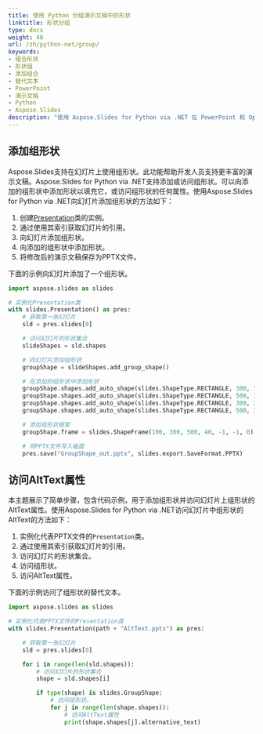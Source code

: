 ```yaml
---
title: 使用 Python 分组演示文稿中的形状
linktitle: 形状分组
type: docs
weight: 40
url: /zh/python-net/group/
keywords:
- 组合形状
- 形状组
- 添加组合
- 替代文本
- PowerPoint
- 演示文稿
- Python
- Aspose.Slides
description: "使用 Aspose.Slides for Python via .NET 在 PowerPoint 和 OpenDocument 演示文稿中对形状进行分组与取消分组——快速、循序渐进的指南，附带免费代码。"
---
```


## **添加组形状**
Aspose.Slides支持在幻灯片上使用组形状。此功能帮助开发人员支持更丰富的演示文稿。Aspose.Slides for Python via .NET支持添加或访问组形状。可以向添加的组形状中添加形状以填充它，或访问组形状的任何属性。使用Aspose.Slides for Python via .NET向幻灯片添加组形状的方法如下：

1. 创建[Presentation](https://reference.aspose.com/slides/python-net/aspose.slides/presentation/)类的实例。
1. 通过使用其索引获取幻灯片的引用。
1. 向幻灯片添加组形状。
1. 向添加的组形状中添加形状。
1. 将修改后的演示文稿保存为PPTX文件。

下面的示例向幻灯片添加了一个组形状。

```py
import aspose.slides as slides

# 实例化Presentation类 
with slides.Presentation() as pres:
    # 获取第一张幻灯片 
    sld = pres.slides[0]

    # 访问幻灯片的形状集合 
    slideShapes = sld.shapes

    # 向幻灯片添加组形状 
    groupShape = slideShapes.add_group_shape()

    # 在添加的组形状中添加形状 
    groupShape.shapes.add_auto_shape(slides.ShapeType.RECTANGLE, 300, 100, 100, 100)
    groupShape.shapes.add_auto_shape(slides.ShapeType.RECTANGLE, 500, 100, 100, 100)
    groupShape.shapes.add_auto_shape(slides.ShapeType.RECTANGLE, 300, 300, 100, 100)
    groupShape.shapes.add_auto_shape(slides.ShapeType.RECTANGLE, 500, 300, 100, 100)

    # 添加组形状框架 
    groupShape.frame = slides.ShapeFrame(100, 300, 500, 40, -1, -1, 0)

    # 将PPTX文件写入磁盘 
    pres.save("GroupShape_out.pptx", slides.export.SaveFormat.PPTX)
```



## **访问AltText属性**
本主题展示了简单步骤，包含代码示例，用于添加组形状并访问幻灯片上组形状的AltText属性。使用Aspose.Slides for Python via .NET访问幻灯片中组形状的AltText的方法如下：

1. 实例化代表PPTX文件的`Presentation`类。
1. 通过使用其索引获取幻灯片的引用。
1. 访问幻灯片的形状集合。
1. 访问组形状。
1. 访问AltText属性。

下面的示例访问了组形状的替代文本。

```py
import aspose.slides as slides

# 实例化代表PPTX文件的Presentation类
with slides.Presentation(path + "AltText.pptx") as pres:

    # 获取第一张幻灯片
    sld = pres.slides[0]

    for i in range(len(sld.shapes)):
        # 访问幻灯片的形状集合
        shape = sld.shapes[i]

        if type(shape) is slides.GroupShape:
            # 访问组形状。
            for j in range(len(shape.shapes)):
                # 访问AltText属性
                print(shape.shapes[j].alternative_text)
```